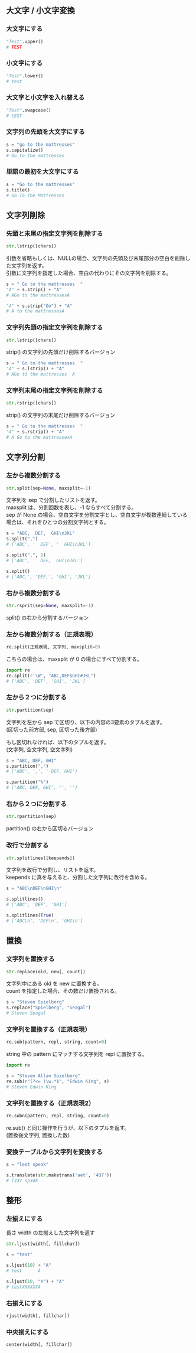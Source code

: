 


## 大文字 / 小文字変換
### 大文字にする
```python
"Test".upper()
# TEST
```

### 小文字にする
```python
"Test".lower()
# test
```

### 大文字と小文字を入れ替える
```python
"Test".swapcase()
# tEST
```

### 文字列の先頭を大文字にする
```python
s = "go to the mattresses"
s.capitalize()
# Go to the mattresses
```

### 単語の最初を大文字にする
```python
s = "Go to the mattresses"
s.title()
# Go To The Mattresses
```

## 文字列削除
### 先頭と末尾の指定文字列を削除する
```python
str.lstrip([chars])
```

引数を省略もしくは、NULLの場合、文字列の先頭及び末尾部分の空白を削除した文字列を返す。  
引数に文字列を指定した場合、空白の代わりにその文字列を削除する。  
```python
s = " Go to the mattresses  "
"A" + s.strip() + "A"
# AGo to the mattressesA

"A" + s.strip("Go") + "A"
# A to the mattressesA
```

### 文字列先頭の指定文字列を削除する
```python
str.lstrip([chars])
```

strip() の文字列の先頭だけ削除するバージョン  

```python
s = " Go to the mattresses  "
"A" + s.lstrip() + "A"
# AGo to the mattresses  A
```

### 文字列末尾の指定文字列を削除する
```python
str.rstrip([chars])
```
strip() の文字列の末尾だけ削除するバージョン  
```python
s = " Go to the mattresses  "
"A" + s.rstrip() + "A"
# A Go to the mattressesA
```

## 文字列分割
### 左から複数分割する
```python
str.split(sep=None, maxsplit=-1)
```
文字列を sep で分割したリストを返す。  
maxsplit は、分割回数を表し、-1 ならすべて分割する。  
sep が None の場合、空白文字を分割文字とし、空白文字が複数連続している場合は、それをひとつの分割文字列とする。  

```python
s = "ABC,  DEF,  GHI\nJKL"
s.split(",")
# ['ABC', '  DEF', '  GHI\nJKL']

s.split(",", 1)
# ['ABC', '  DEF,  GHI\nJKL']

s.split()
# ['ABC,', 'DEF,', 'GHI', 'JKL']
```


### 右から複数分割する
```python
str.rsprit(sep=None, maxsplit=-1)
```

split() の右から分割するバージョン

### 左から複数分割する（正規表現）
```python
re.split(正規表現, 文字列, maxsplit=0)
```
こちらの場合は、maxsplit が 0 の場合にすべて分割する。  

```python
import re
re.split(r'\W', "ABC,DEF$GHI#JKL")
# ['ABC', 'DEF', 'GHI', 'JKL']
```

### 左から２つに分割する
```python
str.partition(sep)
```
文字列を左から sep で区切り、以下の内容の3要素のタプルを返す。  
(区切った前方部, sep, 区切った後方部)  

もし区切れなければ、以下のタプルを返す。  
(文字列, 空文字列, 空文字列)

```python
s = "ABC, DEF, GHI"
s.partition(",")
# ('ABC', ',', ' DEF, GHI')

s.partition("%")
# ('ABC, DEF, GHI', '', '')
```

### 右から２つに分割する
```python
str.rpartition(sep)
```

partition() の右から区切るバージョン

### 改行で分割する
```python
str.splitlines([keepends])
```
文字列を改行で分割し、リストを返す。  
keepends に真を与えると、分割した文字列に改行を含める。  

```python
s = "ABC\nDEF\nGHI\n"

s.splitlines()
# ['ABC', 'DEF', 'GHI']

s.splitlines(True)
# ['ABC\n', 'DEF\n', 'GHI\n']
```

## 置換
### 文字列を置換する
```python
str.replace(old, new[, count])
```

文字列中にある old を new に置換する。  
count を指定した場合、その数だけ置換される。  

```python
s = "Steven Spielberg"
s.replace("Spielberg", "Seagal")
# Steven Seagal
```

### 文字列を置換する（正規表現）
```python
re.sub(pattern, repl, string, count=0)
```

string 中の pattern にマッチする文字列を repl に置換する。  

```python
import re

s = "Steven Allan Spielberg"
re.sub(r"(?<= )\w.*$", "Edwin King", s)
# Steven Edwin King
```

### 文字列を置換する（正規表現2）
```python
re.subn(pattern, repl, string, count=0)
```

re.sub() と同じ操作を行うが、以下のタプルを返す。  
(置換後文字列, 置換した数)

### 変換テーブルから文字列を変換する

```python
s = "leet speak"

s.translate(str.maketrans('aet', '437'))
# l337 sp34k
```

## 整形
### 左揃えにする
長さ width の左揃えした文字列を返す
```python
str.ljust(width[, fillchar])
```

```python
s = "test"

s.ljust(10) + "A"
# test      A

s.ljust(10, "X") + "A"
# testXXXXXXA
```

### 右揃えにする
```python
rjust(width[, fillchar])
```

### 中央揃えにする
```python
center(width[, fillchar])
```
